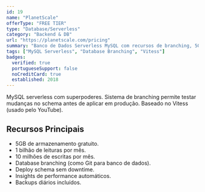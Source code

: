 ```yaml
---
id: 19
name: "PlanetScale"
offerType: "FREE TIER"
type: "Database/Serverless"
category: "Backend & DB"
url: "https://planetscale.com/pricing"
summary: "Banco de Dados Serverless MySQL com recursos de branching, 5GB storage, 1 bilhão de reads/mês."
tags: ["MySQL Serverless", "Database Branching", "Vitess"]
badges:
  verified: true
  portugueseSupport: false
  noCreditCard: true
  established: 2018
---
```


MySQL serverless com superpoderes. Sistema de branching permite testar mudanças no schema antes de aplicar em produção. Baseado no Vitess (usado pelo YouTube).

## Recursos Principais

- 5GB de armazenamento gratuito.
- 1 bilhão de leituras por mês.
- 10 milhões de escritas por mês.
- Database branching (como Git para banco de dados).
- Deploy schema sem downtime.
- Insights de performance automáticos.
- Backups diários incluídos.
